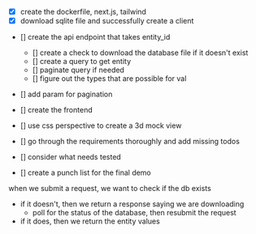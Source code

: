- [x] create the dockerfile, next.js, tailwind
- [x] download sqlite file and successfully create a client
- [] create the api endpoint that takes entity_id
	- [] create a check to download the database file if it doesn't exist
	- [] create a query to get entity 
	- [] paginate query if needed
	- [] figure out the types that are possible for val
- [] add param for pagination
- [] create the frontend
- [] use css perspective to create a 3d mock view


- [] go through the requirements thoroughly and add missing todos
- [] consider what needs tested
- [] create a punch list for the final demo



when we submit a request, we want to check if the db exists
- if it doesn't, then we return a response saying we are downloading
	- poll for the status of the database, then resubmit the request
- if it does, then we return the entity values
